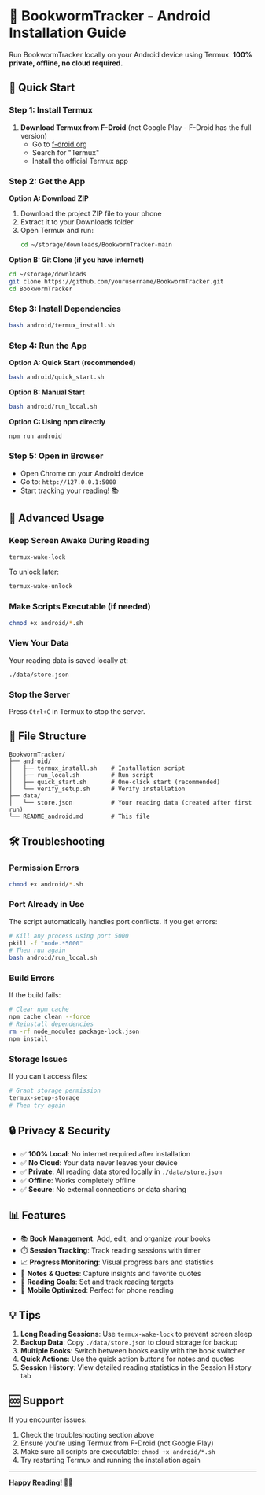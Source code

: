 # 📱 BookwormTracker - Android Installation Guide

Run BookwormTracker locally on your Android device using Termux. **100% private, offline, no cloud required.**

## 🚀 Quick Start

### Step 1: Install Termux
1. **Download Termux from F-Droid** (not Google Play - F-Droid has the full version)
   - Go to [f-droid.org](https://f-droid.org)
   - Search for "Termux"
   - Install the official Termux app

### Step 2: Get the App
**Option A: Download ZIP**
1. Download the project ZIP file to your phone
2. Extract it to your Downloads folder
3. Open Termux and run:
   ```bash
   cd ~/storage/downloads/BookwormTracker-main
   ```

**Option B: Git Clone (if you have internet)**
```bash
cd ~/storage/downloads
git clone https://github.com/yourusername/BookwormTracker.git
cd BookwormTracker
```

### Step 3: Install Dependencies
```bash
bash android/termux_install.sh
```

### Step 4: Run the App
**Option A: Quick Start (recommended)**
```bash
bash android/quick_start.sh
```

**Option B: Manual Start**
```bash
bash android/run_local.sh
```

**Option C: Using npm directly**
```bash
npm run android
```

### Step 5: Open in Browser
- Open Chrome on your Android device
- Go to: `http://127.0.0.1:5000`
- Start tracking your reading! 📚

## 🔧 Advanced Usage

### Keep Screen Awake During Reading
```bash
termux-wake-lock
```
To unlock later:
```bash
termux-wake-unlock
```

### Make Scripts Executable (if needed)
```bash
chmod +x android/*.sh
```

### View Your Data
Your reading data is saved locally at:
```
./data/store.json
```

### Stop the Server
Press `Ctrl+C` in Termux to stop the server.

## 📁 File Structure
```
BookwormTracker/
├── android/
│   ├── termux_install.sh    # Installation script
│   ├── run_local.sh         # Run script
│   ├── quick_start.sh       # One-click start (recommended)
│   └── verify_setup.sh      # Verify installation
├── data/
│   └── store.json           # Your reading data (created after first run)
└── README_android.md        # This file
```

## 🛠️ Troubleshooting

### Permission Errors
```bash
chmod +x android/*.sh
```

### Port Already in Use
The script automatically handles port conflicts. If you get errors:
```bash
# Kill any process using port 5000
pkill -f "node.*5000"
# Then run again
bash android/run_local.sh
```

### Build Errors
If the build fails:
```bash
# Clear npm cache
npm cache clean --force
# Reinstall dependencies
rm -rf node_modules package-lock.json
npm install
```

### Storage Issues
If you can't access files:
```bash
# Grant storage permission
termux-setup-storage
# Then try again
```

## 🔒 Privacy & Security

- ✅ **100% Local**: No internet required after installation
- ✅ **No Cloud**: Your data never leaves your device
- ✅ **Private**: All reading data stored locally in `./data/store.json`
- ✅ **Offline**: Works completely offline
- ✅ **Secure**: No external connections or data sharing

## 📊 Features

- 📚 **Book Management**: Add, edit, and organize your books
- ⏱️ **Session Tracking**: Track reading sessions with timer
- 📈 **Progress Monitoring**: Visual progress bars and statistics
- 📝 **Notes & Quotes**: Capture insights and favorite quotes
- 🎯 **Reading Goals**: Set and track reading targets
- 📱 **Mobile Optimized**: Perfect for phone reading

## 💡 Tips

1. **Long Reading Sessions**: Use `termux-wake-lock` to prevent screen sleep
2. **Backup Data**: Copy `./data/store.json` to cloud storage for backup
3. **Multiple Books**: Switch between books easily with the book switcher
4. **Quick Actions**: Use the quick action buttons for notes and quotes
5. **Session History**: View detailed reading statistics in the Session History tab

## 🆘 Support

If you encounter issues:
1. Check the troubleshooting section above
2. Ensure you're using Termux from F-Droid (not Google Play)
3. Make sure all scripts are executable: `chmod +x android/*.sh`
4. Try restarting Termux and running the installation again

---

**Happy Reading! 📖✨**
